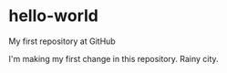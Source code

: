 # hello-world
My first repository at GitHub

I'm making my first change in this repository. Rainy city.
